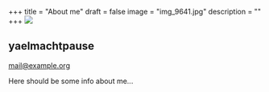 +++
title = "About me"
draft = false
image = "img_9641.jpg"
description = ""
+++
![](/img/default-author.jpg)

## yaelmachtpause

mail@example.org

Here should be some info about me...